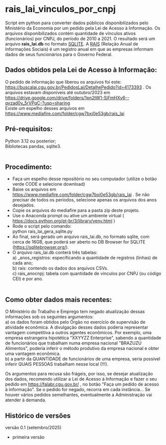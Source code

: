 # rais_lai_vinculos_por_cnpj
Script em python para converter dados públicos disponibilizados pelo Ministério da Economia por um pedido pela Lei de Acesso à Informação. Os arquivos disponibilizados contém quantidade de vínculos ativos (funcionários) por CNPJ, do período de 2010 a 2021. O resultado será um arquivo <b>rais_lai.db</b> no formato [SQLITE](https://pt.wikipedia.org/wiki/SQLite). A [RAIS](https://www.gov.br/trabalho-e-emprego/pt-br/assuntos/estatisticas-trabalho/o-pdet/o-que-e-rais) (Relação Anual de Informações Sociais) é um registro anual em que as empresas informam dados de seus funcionários para o Governo Federal. 

## Dados obtidos pela Lei de Acesso à Informação:
O pedido de informação que liberou os arquivos foi este: https://buscalai.cgu.gov.br/PedidosLai/DetalhePedido?id=4173393 . Os arquivos estavam disponíveis até outubro/2023 em https://drive.google.com/drive/folders/1pn2tW1-SjFmHXy6--qyzad0y_5rVPqC-?usp=sharing <br>
Existe um espelho desses arquivos em https://www.mediafire.com/folder/cgw7bxi0e53gb/rais_lai <br>


## Pré-requisitos:
Python 3.12 ou posterior;<br>
Bibliotecas pandas, sqlite3.<br><br>

## Procedimento:
- Faça um espelho desse repositório no seu computador (utilize o botão verde CODE e selecione download)<br>
- Baixe os arquivos em https://www.mediafire.com/folder/cgw7bxi0e53gb/rais_lai . Se não precisar de todos os períodos, selecione apenas os arquivos dos anos desejados.<br>
- Copie os arquivos do mediafire para a pasta zip deste projeto.<br>
- Use o Anaconda prompt ou ative um ambiente virtual ( https://docs.python.org/pt-br/3/library/venv.html )<br>
- Rode o script pelo comando:<br>
python rais_lai_gera_sqlite.py<br>
- Ao final, será gerado um arquivo rais_lai.db, no formato sqlite, com cerca de 16GB, que poderá ser aberto no DB Browser for SQLITE (https://sqlitebrowser.org/).<br>
- O arquivo rais_lai.db conterá três tabelas:<br> 
a) _anos_registros: especificando a quantidade de registros (linhas) de cada ano;<br> 
b) rais: contendo os dados dos arquivos CSVs. <br>
c) rais_anocnpj: tabela com quantidade de vínculos por CNPJ (ou código CEI) e por ano.<br><br>

## Como obter dados mais recentes:
O Ministério do Trabalho e Emprego tem negado atualização dessas informações sob os seguintes argumentos:<br>
a) os dados foram obtidos pelo Órgão no exercício de supervisão de atividade econômica. A divulgação desses dados poderia representar vantagem competitiva a outros agentes econômicos. Por exemplo, uma empresa estrangeira hipotética "XXYYZZ Enterprise", sabendo a quantidade de funcionários que trabalham numa empresa nacional "BRAZUZU Alimentos", poderia inferir o método produtivo da empresa nacional e obter uma vantagem econômica.<br>
b) a partir da QUANTIDADE de funcionários de uma empresa, seria possível inferir QUAIS PESSOAS trabalham nesse local (!!!). <br>

Os argumentos para recusa são frágeis, por isso, se desejar atualização dos dados, recomendo utilizar a Lei de Acesso à Informação e fazer o seu pedido em https://falabr.cgu.gov.br/ , no botão "Faça um pedido de acesso à informação". Se o pedido for negado, recorra em cada instância... Se houver vários pedidos semelhantes, eventualmente a Administração vai atender à demanda.

## Histórico de versões

versão 0.1 (setembro/2025)
- primeira versão
